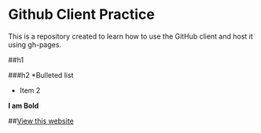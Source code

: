 Github Client Practice
========================

This is a repository created to learn how to use the GitHub client and host it using gh-pages. 

##h1 

###h2
*Bulleted list
* Item 2

**I am Bold**

##[View this website](http://maereed.github.io/exercises)
